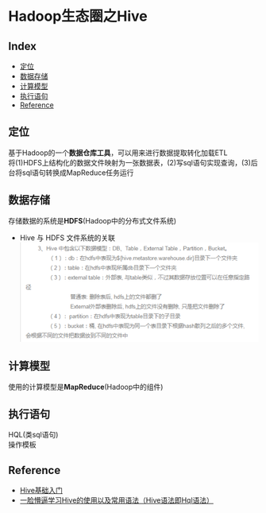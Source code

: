 Hadoop生态圈之Hive
===

Index
---
- [定位](#定位)
- [数据存储](#数据存储)
- [计算模型](#计算模型)
- [执行语句](#执行语句)
- [Reference](#Reference)

## 定位
基于Hadoop的一个**数据仓库工具**，可以用来进行数据提取转化加载ETL<br/>
将(1)HDFS上结构化的数据文件映射为一张数据表，(2)写sql语句实现查询，(3)后台将sql语句转换成MapReduce任务运行<br>

## 数据存储
存储数据的系统是**HDFS**(Hadoop中的分布式文件系统)<br/>
- Hive 与 HDFS 文件系统的关联<br/>
![示例图](../图片/Hive与HDFS的关联.png)
  
## 计算模型<br/>
使用的计算模型是**MapReduce**(Hadoop中的组件)

## 执行语句<br/>
HQL(类sql语句)<br/>
操作模板<br/>


## Reference
- [Hive基础入门](https://zhuanlan.zhihu.com/p/51210324)
- [一脸懵逼学习Hive的使用以及常用语法（Hive语法即Hql语法）](https://cloud.tencent.com/developer/article/1010869)
